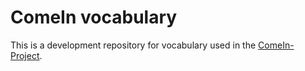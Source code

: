 # ComeIn vocabulary

This is a development repository for vocabulary used in the [ComeIn-Project](https://comein.nrw/portal).
